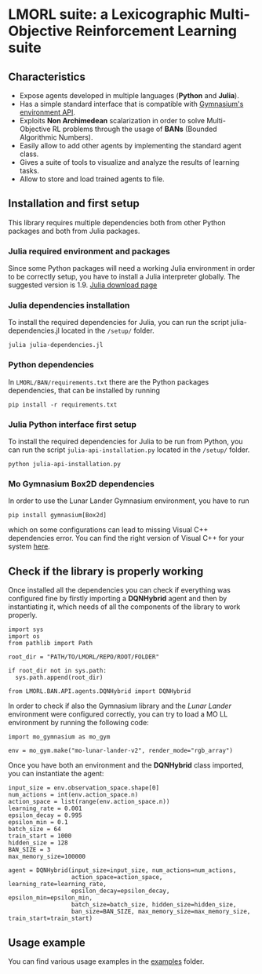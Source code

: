 # LMORL suite: a Lexicographic Multi-Objective Reinforcement Learning suite



## Characteristics

- Expose agents developed in multiple languages (**Python** and **Julia**).
- Has a simple standard interface that is compatible with [Gymnasium's environment API](https://gymnasium.farama.org/api/env/).
- Exploits **Non Archimedean** scalarization in order to solve Multi-Objective RL problems through the usage of **BANs** (Bounded Algorithmic Numbers).
- Easily allow to add other agents by implementing the standard agent class.
- Gives a suite of tools to visualize and analyze the results of learning tasks.
- Allow to store and load trained agents to file.

## Installation and first setup

This library requires multiple dependencies both from other Python packages and both
from Julia packages.

### Julia required environment and packages
Since some Python packages will need a working Julia environment in order to be correctly
setup, you have to install a Julia interpreter globally. The suggested version is 1.9.
[Julia download page](https://julialang.org/downloads/)

### Julia dependencies installation
To install the required dependencies for Julia, you can run the script julia-dependencies.jl
located in the `/setup/` folder.
```
julia julia-dependencies.jl 
```

### Python dependencies
In `LMORL/BAN/requirements.txt` there are the Python packages dependencies, that can
be installed by running
 ```
 pip install -r requirements.txt
 ```

### Julia Python interface first setup
To install the required dependencies for Julia to be run from Python, you can run the
script `julia-api-installation.py` located in the `/setup/` folder.
```
python julia-api-installation.py
```
### Mo Gymnasium Box2D dependencies
In order to use the Lunar Lander Gymnasium environment, you have to run 
```
pip install gymnasium[Box2d]
```
which on some configurations can lead to missing Visual C++ dependencies error.
You can find the right version of Visual C++ for your system [here](visualstudio.microsoft.com/visual-cpp-build-tools).

## Check if the library is properly working

Once installed all the dependencies you can check if everything was configured fine by firstly importing a **DQNHybrid** agent and then by instantiating it, which needs of all the components of the library to work properly.

```
import sys
import os
from pathlib import Path

root_dir = "PATH/TO/LMORL/REPO/ROOT/FOLDER"

if root_dir not in sys.path:
  sys.path.append(root_dir)

from LMORL.BAN.API.agents.DQNHybrid import DQNHybrid

```

In order to check if also the Gymnasium library and the *Lunar Lander* environment were configured correctly, you can try to load a MO LL environment by running the following code:

```
import mo_gymnasium as mo_gym

env = mo_gym.make("mo-lunar-lander-v2", render_mode="rgb_array")
```

Once you have both an environment and the **DQNHybrid** class imported, you can instantiate the agent:

```
input_size = env.observation_space.shape[0]
num_actions = int(env.action_space.n)
action_space = list(range(env.action_space.n))
learning_rate = 0.001
epsilon_decay = 0.995
epsilon_min = 0.1
batch_size = 64
train_start = 1000
hidden_size = 128
BAN_SIZE = 3
max_memory_size=100000

agent = DQNHybrid(input_size=input_size, num_actions=num_actions,
                  action_space=action_space, learning_rate=learning_rate,
                  epsilon_decay=epsilon_decay, epsilon_min=epsilon_min,
                  batch_size=batch_size, hidden_size=hidden_size,
                  ban_size=BAN_SIZE, max_memory_size=max_memory_size, train_start=train_start)
```


## Usage example

You can find various usage examples in the [examples](/examples/) folder.